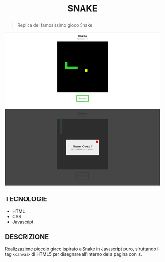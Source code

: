 # <p align=center>SNAKE</p>
>Replica del famosissimo gioco Snake

![Screenshot](./img/game.png)
![Screenshot](./img/gameOver.png)

## TECNOLOGIE
 - HTML
 - CSS
 - Javascript

## DESCRIZIONE
Realizzazione piccolo gioco ispirato a Snake in Javascript puro, sfruttando il tag `<canvas>` di HTML5 per disegnare all'interno della pagina con js.